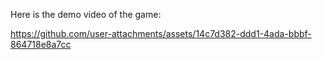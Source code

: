 Here is the demo video of the game:

https://github.com/user-attachments/assets/14c7d382-ddd1-4ada-bbbf-864718e8a7cc

